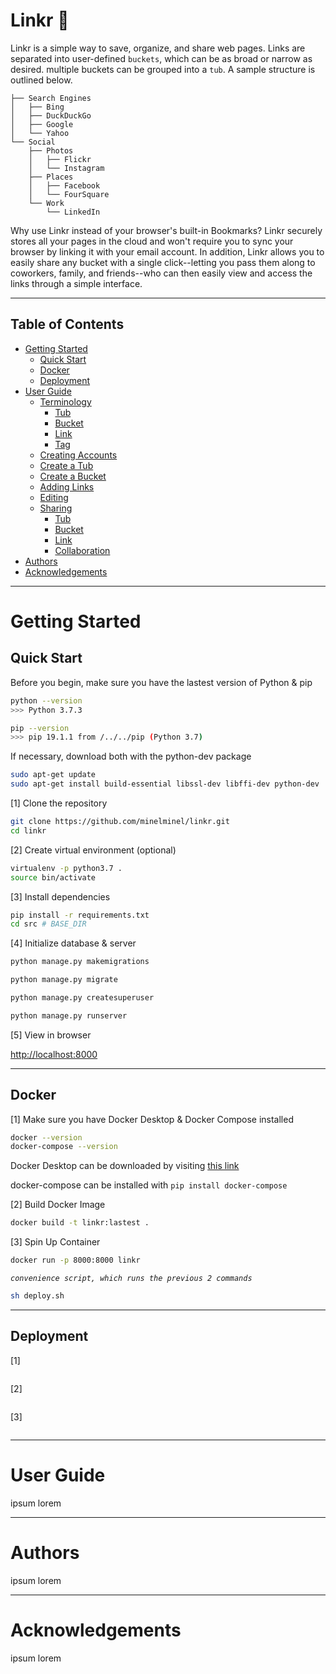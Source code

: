 # Linkr :paperclip:

Linkr is a simple way to save, organize, and share web pages. Links are separated into user-defined `buckets`, which can be as broad or narrow as desired. multiple buckets can be grouped into a `tub`. A sample structure is outlined below.

```
├── Search Engines
│   ├── Bing
│   ├── DuckDuckGo
│   ├── Google
│   └── Yahoo
└── Social
    ├── Photos
    │   ├── Flickr
    │   └── Instagram
    ├── Places
    │   ├── Facebook
    │   └── FourSquare
    └── Work
        └── LinkedIn
```

Why use Linkr instead of your browser's built-in Bookmarks? Linkr securely stores all your pages in the cloud and won't require you to sync your browser by linking it with your email account. In addition, Linkr allows you to easily share any bucket with a single click--letting you pass them along to coworkers, family, and friends--who can then easily view and access the links through a simple interface.

---

## Table of Contents
- [Getting Started](#gettingstarted)
    - [Quick Start](#quickstart)
    - [Docker](#docker)
    - [Deployment](#deployment)
- [User Guide](#userguide)
    - [Terminology](#terminology)
        - [Tub](#tub)
        - [Bucket](#bucket)
        - [Link](#link)
        - [Tag](#tag)
    - [Creating Accounts](#createaccount)
    - [Create a Tub](#createtub)
    - [Create a Bucket](#createbucket)
    - [Adding Links](#addinglinks)
    - [Editing](#editing)
    - [Sharing](#sharing)
        - [Tub](#sharetub)
        - [Bucket](#sharebucket)
        - [Link](#sharelink)
        - [Collaboration](#collaboration)
- [Authors](#authors)
- [Acknowledgements](#acknowledgements)

---

# Getting Started <a name="gettingstarted"></a>
## Quick Start <a name="quickstart"></a>
Before you begin, make sure you have the lastest version of Python & pip
```bash
python --version
>>> Python 3.7.3

pip --version
>>> pip 19.1.1 from /../../pip (Python 3.7)
```

If necessary, download both with the python-dev package
```bash
sudo apt-get update
sudo apt-get install build-essential libssl-dev libffi-dev python-dev
```

[1] Clone the repository
```bash
git clone https://github.com/minelminel/linkr.git
cd linkr
```

[2] Create virtual environment (optional)
```bash
virtualenv -p python3.7 .
source bin/activate
```

[3] Install dependencies
```bash
pip install -r requirements.txt
cd src # BASE_DIR
```

[4] Initialize database & server
```bash
python manage.py makemigrations

python manage.py migrate

python manage.py createsuperuser

python manage.py runserver
```

[5] View in browser

[http://localhost:8000](http://localhost:8000)

---  

## Docker <a name="docker"></a>
[1] Make sure you have Docker Desktop & Docker Compose installed
```bash
docker --version
docker-compose --version
```

Docker Desktop can be downloaded by visiting [this link](https://www.docker.com/products/docker-desktop)

docker-compose can be installed with `pip install docker-compose`

[2] Build Docker Image
```bash
docker build -t linkr:lastest .
```

[3] Spin Up Container
```bash
docker run -p 8000:8000 linkr
```

*`convenience script, which runs the previous 2 commands`*
```bash
sh deploy.sh
```
---

## Deployment <a name="deployment"></a>
[1]
```bash

```

[2]
```bash

```

[3]
```bash

```

---

# User Guide <a name="userguide"></a>
ipsum lorem

---

# Authors <a name="authors"></a>
ipsum lorem

---

# Acknowledgements <a name="userguide"></a>
ipsum lorem

